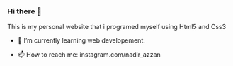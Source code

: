 ### Hi there 👋

This is my personal website that i programed myself using Html5 and Css3

- 🌱 I’m currently learning web developement.

- 📫 How to reach me: instagram.com/nadir_azzan

